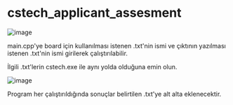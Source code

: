 # cstech_applicant_assesment


![image](https://github.com/Stapimaz/cstech_applicant_assesment/assets/162703078/38363377-379f-452a-920d-41400d9c8102)

main.cpp'ye board için kullanılması istenen .txt'nin ismi ve çıktının yazılması istenen .txt'nin ismi girilerek çalıştırılabilir.

İlgili .txt'lerin cstech.exe ile aynı yolda olduğuna emin olun.

![image](https://github.com/Stapimaz/cstech_applicant_assesment/assets/162703078/87c491f8-d0ee-417a-99b7-682bd485f0bf)

Program her çalıştırıldığında sonuçlar belirtilen .txt'ye alt alta eklenecektir.
